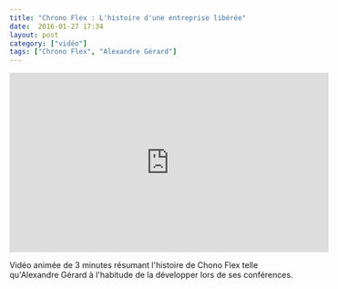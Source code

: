 ```yaml
---
title: "Chrono Flex : L'histoire d'une entreprise libérée"
date:  2016-01-27 17:34
layout: post
category: ["vidéo"]
tags: ["Chrono Flex", "Alexandre Gérard"]
---
```


<iframe width="560" height="315" src="https://www.youtube.com/embed/NIapZ61H-N0?rel=0&amp;showinfo=0" frameborder="0" allowfullscreen></iframe>

<p>Vidéo animée de 3 minutes résumant l'histoire de Chono Flex telle qu'Alexandre Gérard à l'habitude de la développer lors de ses conférences.</p>
